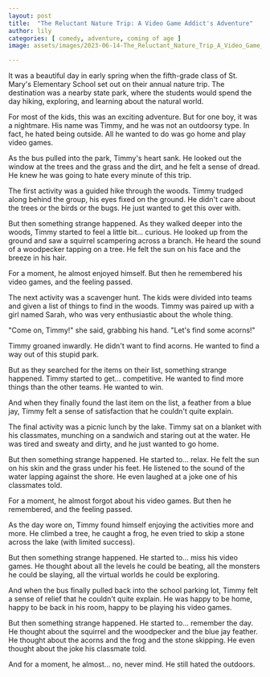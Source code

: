 ```yaml
---
layout: post
title:  "The Reluctant Nature Trip: A Video Game Addict's Adventure"
author: lily
categories: [ comedy, adventure, coming of age ]
image: assets/images/2023-06-14-The_Reluctant_Nature_Trip_A_Video_Game_Addicts_Adventure.png

---
```

It was a beautiful day in early spring when the fifth-grade class of St. Mary's Elementary School set out on their annual nature trip. The destination was a nearby state park, where the students would spend the day hiking, exploring, and learning about the natural world.

For most of the kids, this was an exciting adventure. But for one boy, it was a nightmare. His name was Timmy, and he was not an outdoorsy type. In fact, he hated being outside. All he wanted to do was go home and play video games.

As the bus pulled into the park, Timmy's heart sank. He looked out the window at the trees and the grass and the dirt, and he felt a sense of dread. He knew he was going to hate every minute of this trip.

The first activity was a guided hike through the woods. Timmy trudged along behind the group, his eyes fixed on the ground. He didn't care about the trees or the birds or the bugs. He just wanted to get this over with.

But then something strange happened. As they walked deeper into the woods, Timmy started to feel a little bit... curious. He looked up from the ground and saw a squirrel scampering across a branch. He heard the sound of a woodpecker tapping on a tree. He felt the sun on his face and the breeze in his hair.

For a moment, he almost enjoyed himself. But then he remembered his video games, and the feeling passed.

The next activity was a scavenger hunt. The kids were divided into teams and given a list of things to find in the woods. Timmy was paired up with a girl named Sarah, who was very enthusiastic about the whole thing.

"Come on, Timmy!" she said, grabbing his hand. "Let's find some acorns!"

Timmy groaned inwardly. He didn't want to find acorns. He wanted to find a way out of this stupid park.

But as they searched for the items on their list, something strange happened. Timmy started to get... competitive. He wanted to find more things than the other teams. He wanted to win.

And when they finally found the last item on the list, a feather from a blue jay, Timmy felt a sense of satisfaction that he couldn't quite explain.

The final activity was a picnic lunch by the lake. Timmy sat on a blanket with his classmates, munching on a sandwich and staring out at the water. He was tired and sweaty and dirty, and he just wanted to go home.

But then something strange happened. He started to... relax. He felt the sun on his skin and the grass under his feet. He listened to the sound of the water lapping against the shore. He even laughed at a joke one of his classmates told.

For a moment, he almost forgot about his video games. But then he remembered, and the feeling passed.

As the day wore on, Timmy found himself enjoying the activities more and more. He climbed a tree, he caught a frog, he even tried to skip a stone across the lake (with limited success).

But then something strange happened. He started to... miss his video games. He thought about all the levels he could be beating, all the monsters he could be slaying, all the virtual worlds he could be exploring.

And when the bus finally pulled back into the school parking lot, Timmy felt a sense of relief that he couldn't quite explain. He was happy to be home, happy to be back in his room, happy to be playing his video games.

But then something strange happened. He started to... remember the day. He thought about the squirrel and the woodpecker and the blue jay feather. He thought about the acorns and the frog and the stone skipping. He even thought about the joke his classmate told.

And for a moment, he almost... no, never mind. He still hated the outdoors.